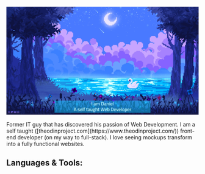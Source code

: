 ![alt text](githubprofile.jpg)

<p>
Former IT guy that has discovered his passion of Web Development.
I am a self taught ([theodinproject.com](https://www.theodinproject.com/)) front-end developer (on my way to full-stack).
I love seeing mockups transform into a fully functional websites.
  </p>

## Languages & Tools:

